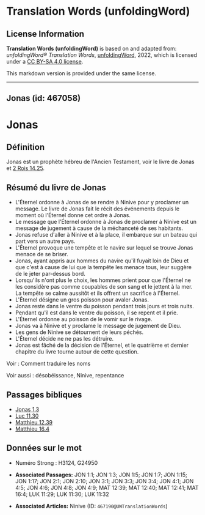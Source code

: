 # Translation Words (unfoldingWord)

## License Information

**Translation Words (unfoldingWord)** is based on and adapted from: _unfoldingWord® Translation Words_, [unfoldingWord](https://unfoldingword.org/utw), 2022, which is licensed under a [CC BY-SA 4.0 license](https://creativecommons.org/licenses/by-sa/4.0/legalcode.en).

This markdown version is provided under the same license.



--------------------------------

## Jonas (id: 467058)

Jonas
=====

Définition
----------

Jonas est un prophète hébreu de l'Ancien Testament, voir le livre de Jonas et [2 Rois 14\.25](https://ref.ly/2Kgs14:25). 

Résumé du livre de Jonas
------------------------

* L'Éternel ordonne à Jonas de se rendre à Ninive pour y proclamer un message. Le livre de Jonas fait le récit des événements depuis le moment où l'Éternel donne cet ordre à Jonas.
* Le message que l'Éternel ordonne à Jonas de proclamer à Ninive est un message de jugement à cause de la méchanceté de ses habitants.
* Jonas refuse d'aller à Ninive et à la place, il embarque sur un bateau qui part vers un autre pays.
* L'Éternel provoque une tempête et le navire sur lequel se trouve Jonas menace de se briser.
* Jonas, ayant appris aux hommes du navire qu'il fuyait loin de Dieu et que c'est à cause de lui que la tempête les menace tous, leur suggère de le jeter par\-dessus bord.
* Lorsqu'ils n'ont plus le choix, les hommes prient pour que l'Éternel ne les considère pas comme coupables de son sang et le jettent à la mer. La tempête se calme aussitôt et ils offrent un sacrifice à l'Éternel.
* L'Éternel désigne un gros poisson pour avaler Jonas.
* Jonas reste dans le ventre du poisson pendant trois jours et trois nuits.
* Pendant qu'il est dans le ventre du poisson, il se repent et il prie.
* L'Éternel ordonne au poisson de le vomir sur le rivage.
* Jonas va à Ninive et y proclame le message de jugement de Dieu.
* Les gens de Ninive se détournent de leurs péchés.
* L'Éternel décide ne ne pas les détruire.
* Jonas est fâché de la décision de l'Éternel, et le quatrième et dernier chapitre du livre tourne autour de cette question.

Voir : Comment traduire les noms

Voir aussi : désobéissance, Ninive, repentance

Passages bibliques
------------------

* [Jonas 1\.3](https://ref.ly/Jonah1:3)
* [Luc 11\.30](https://ref.ly/Luke11:30)
* [Matthieu 12\.39](https://ref.ly/Matt12:39)
* [Matthieu 16\.4](https://ref.ly/Matt16:4)

Données sur le mot
------------------

* Numéro Strong : H3124, G24950

* **Associated Passages:** JON 1:1; JON 1:3; JON 1:5; JON 1:7; JON 1:15; JON 1:17; JON 2:1; JON 2:10; JON 3:1; JON 3:3; JON 3:4; JON 4:1; JON 4:5; JON 4:6; JON 4:8; JON 4:9; MAT 12:39; MAT 12:40; MAT 12:41; MAT 16:4; LUK 11:29; LUK 11:30; LUK 11:32
* **Associated Articles:** Ninive (ID: `467190@UWTranslationWords`)

